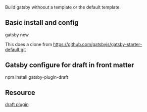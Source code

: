 

Build gatsby withoout a template or the default template.

## Basic install and config

gatsby new <project-name>

This does a clone from https://github.com/gatsbyjs/gatsby-starter-default.git

## Gatsby configure for draft in front matter

npm install gatsby-plugin-draft

## Resource

[draft plugin](https://www.gatsbyjs.com/plugins/gatsby-plugin-draft/)